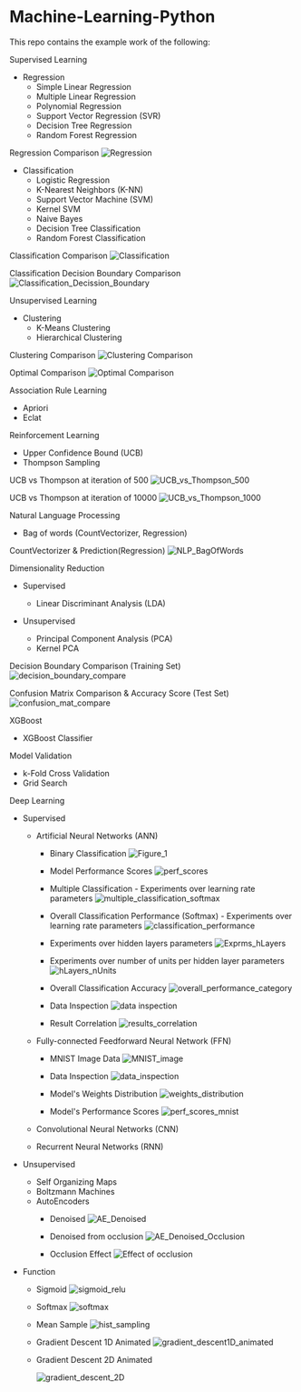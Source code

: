 # Machine-Learning-Python

This repo contains the example work of the following:

Supervised Learning
  - Regression
    - Simple Linear Regression
    - Multiple Linear Regression
    - Polynomial Regression
    - Support Vector Regression (SVR)
    - Decision Tree Regression
    - Random Forest Regression
  
  Regression Comparison
    ![Regression](https://user-images.githubusercontent.com/94983485/179699151-0bc06c20-a9b5-44a6-883b-81d37a38957f.png)

  
  - Classification
    - Logistic Regression
    - K-Nearest Neighbors (K-NN)
    - Support Vector Machine (SVM)
    - Kernel SVM
    - Naive Bayes
    - Decision Tree Classification
    - Random Forest Classification
   
  Classification Comparison
    ![Classification](https://user-images.githubusercontent.com/94983485/179698487-c192e7de-bc5e-4013-ad61-f4c97add457a.png)
  
  Classification Decision Boundary Comparison
    ![Classification_Decission_Boundary](https://user-images.githubusercontent.com/94983485/179698520-6133db07-a41e-412f-ba6f-dcf99e498c63.png)


Unsupervised Learning
  - Clustering
    - K-Means Clustering
    - Hierarchical Clustering
 
  Clustering Comparison
    ![Clustering Comparison](https://user-images.githubusercontent.com/94983485/179699780-b048f7f0-7436-443f-ac03-3d202d43ccde.png)
  
  Optimal Comparison
    ![Optimal Comparison](https://user-images.githubusercontent.com/94983485/179699916-60d32f30-e637-4418-b276-520c08d1e9f3.png)


Association Rule Learning
  - Apriori
  - Eclat
  
  
Reinforcement Learning
  - Upper Confidence Bound (UCB)
  - Thompson Sampling
  
  UCB vs Thompson at iteration of 500
    ![UCB_vs_Thompson_500](https://user-images.githubusercontent.com/94983485/179701438-8eb03ee0-d899-495a-a9ed-c18a88a4d6ce.png)

  UCB vs Thompson at iteration of 10000
    ![UCB_vs_Thompson_1000](https://user-images.githubusercontent.com/94983485/179701546-4fb63e3d-d4cb-40b7-819c-7f6b99234bcb.png)


Natural Language Processing
  - Bag of words (CountVectorizer, Regression)
  
  CountVectorizer & Prediction(Regression)
    ![NLP_BagOfWords](https://user-images.githubusercontent.com/94983485/179868269-d480b1b6-8e3e-4c21-98fe-fea2a931f557.png)


Dimensionality Reduction
  - Supervised
    - Linear Discriminant Analysis (LDA)
    
  - Unsupervised
    - Principal Component Analysis (PCA)
    - Kernel PCA

  Decision Boundary Comparison (Training Set)
    ![decision_boundary_compare](https://user-images.githubusercontent.com/94983485/180927605-77add443-988f-4a1a-a472-7f0906f76ebf.png)

  Confusion Matrix Comparison & Accuracy Score (Test Set)
    ![confusion_mat_compare](https://user-images.githubusercontent.com/94983485/180927896-71294e2e-bb63-4aad-a217-f0527100a22c.png)


XGBoost
  - XGBoost Classifier


Model Validation
  - k-Fold Cross Validation
  - Grid Search


Deep Learning

  - Supervised
  
    - Artificial Neural Networks (ANN)
      - Binary Classification
        ![Figure_1](https://user-images.githubusercontent.com/94983485/184515674-73c0a63f-14e3-4d69-870e-8acda9b72c1c.png)
        
      - Model Performance Scores
        ![perf_scores](https://user-images.githubusercontent.com/94983485/193439657-23a7c500-e5d6-4462-8391-4a8d5a25525e.png)

      - Multiple Classification - Experiments over learning rate parameters
        ![multiple_classification_softmax](https://user-images.githubusercontent.com/94983485/184528599-ef56881f-8df3-466d-9888-53fcd06dd80f.png)

      - Overall Classification Performance (Softmax) - Experiments over learning rate parameters
        ![classification_performance](https://user-images.githubusercontent.com/94983485/184553831-55f606e8-38a1-44f3-a344-2dd736ac567a.png)
        
      - Experiments over hidden layers parameters
        ![Exprms_hLayers](https://user-images.githubusercontent.com/94983485/184788667-0387c8f5-16b9-4efd-beb6-2a13b1ee153e.JPG)
        
      - Experiments over number of units per hidden layer parameters
        ![hLayers_nUnits](https://user-images.githubusercontent.com/94983485/185781330-bced05a2-ae3d-458c-bafb-fb6716bcc769.png)
        
      - Overall Classification Accuracy
        ![overall_performance_category](https://user-images.githubusercontent.com/94983485/190528818-e35d8049-4acf-4e8e-8b55-5b1fd5c09270.JPG)
        
      - Data Inspection
        ![data inspection](https://user-images.githubusercontent.com/94983485/190287084-a63c3d4a-f798-4e9d-b2fd-d1d884ef08f0.JPG)
      
      - Result Correlation
        ![results_correlation](https://user-images.githubusercontent.com/94983485/190287653-903f1612-e43d-4b9c-9570-b4d835c35aca.JPG)
        
    - Fully-connected Feedforward Neural Network (FFN)
      - MNIST Image Data
        ![MNIST_image](https://user-images.githubusercontent.com/94983485/192119930-4b5419c6-4c8a-45d3-9a99-b3180f7516d2.png)
      
      - Data Inspection
        ![data_inspection](https://user-images.githubusercontent.com/94983485/192686869-9a1a7201-f2c0-407c-b88a-5ccd5fcd6323.png)

      - Model's Weights Distribution
        ![weights_distribution](https://user-images.githubusercontent.com/94983485/192119967-0cb5fc34-925f-4b87-b92e-8c140df6b0cb.png)
      
      - Model's Performance Scores
        ![perf_scores_mnist](https://user-images.githubusercontent.com/94983485/193783987-0c7b4b9f-4cee-42a6-b100-54fe92b9eae0.png)


    - Convolutional Neural Networks (CNN)
    - Recurrent Neural Networks (RNN)
    
  - Unsupervised
    - Self Organizing Maps
    - Boltzmann Machines
    - AutoEncoders
      - Denoised
        ![AE_Denoised](https://user-images.githubusercontent.com/94983485/196858508-87b050f2-f524-48e6-8ade-fe057c06472a.png)
      
      - Denoised from occlusion
        ![AE_Denoised_Occlusion](https://user-images.githubusercontent.com/94983485/196858637-962c4ccc-a9f8-4c8d-9723-da4fc5d21847.png)
      
      - Occlusion Effect
        ![Effect of occlusion](https://user-images.githubusercontent.com/94983485/196858693-a06a8a97-a672-4636-bb74-c4bc8de70dc4.JPG)


    
  - Function
    - Sigmoid
      ![sigmoid_relu](https://user-images.githubusercontent.com/94983485/183615058-fe96a2af-28d6-44c9-b7bd-e3ca4f7e6efe.jpg)

    - Softmax
      ![softmax](https://user-images.githubusercontent.com/94983485/183615232-d8dd46f6-500d-4cac-b567-292d3ec005f6.png)

    - Mean Sample
      ![hist_sampling](https://user-images.githubusercontent.com/94983485/183615372-9bcc96a5-b875-4b81-b953-be566d9855f9.png)  
    
    - Gradient Descent 1D Animated
      ![gradient_descent1D_animated](https://user-images.githubusercontent.com/94983485/183615587-9094fb34-aaad-46c1-9120-cabe5a33e581.png)
    
    - Gradient Descent 2D Animated
    
      ![gradient_descent_2D](https://user-images.githubusercontent.com/94983485/184464016-c1c72cf6-6b6f-4e33-ad1a-0ee1c9b0119b.png)
      
      
      
      
      
      
      
